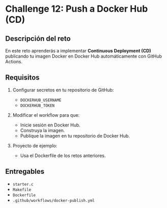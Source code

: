 # Challenge 12: Push a Docker Hub (CD)

## Descripción del reto
En este reto aprenderás a implementar **Continuous Deployment (CD)** publicando tu imagen Docker en Docker Hub automáticamente con GitHub Actions.

## Requisitos
1. Configurar secretos en tu repositorio de GitHub:
   - `DOCKERHUB_USERNAME`
   - `DOCKERHUB_TOKEN`

2. Modificar el workflow para que:
   - Inicie sesión en Docker Hub.
   - Construya la imagen.
   - Publique la imagen en tu repositorio de Docker Hub.

3. Proyecto de ejemplo:
   - Usa el Dockerfile de los retos anteriores.

## Entregables
- `starter.c`
- `Makefile`
- `Dockerfile`
- `.github/workflows/docker-publish.yml`
